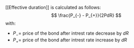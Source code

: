 [[Effective duration]] is calculated as follows:
$$ \frac{P_{-} - P_{+}}{2PdR} $$
with:
- $P_{-} =$ price of the bond after intrest rate decrease by $dR$
- $P_{+} =$ price of the bond after intrest rate increase by $dR$